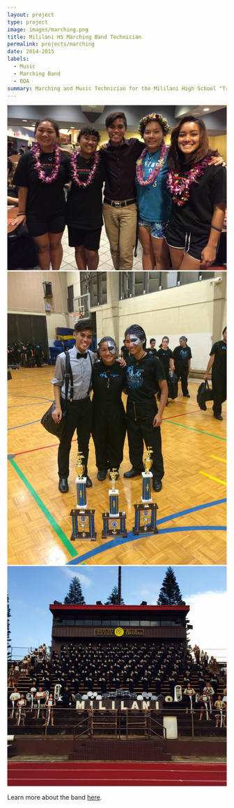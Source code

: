 ```yaml
---
layout: project
type: project
image: images/marching.png
title: Mililani HS Marching Band Technician
permalink: projects/marching
date: 2014-2015
labels:
  - Music
  - Marching Band
  - BOA
summary: Marching and Music Technician for the Mililani High School "Trojan" Marching Band.
---
```

<div class="ui small rounded images">
  <img class="ui image" src="../images/marching1.jpg">
  <img class="ui image" src="../images/marching2.jpg">
  <img class="ui image" src="../images/marching3.jpg">
</div>

Learn more about the band [here](http://www.mhsmarching.org).
